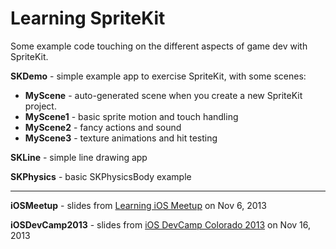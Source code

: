 Learning SpriteKit
==================

Some example code touching on the different aspects of game dev with SpriteKit.

__SKDemo__ - simple example app to exercise SpriteKit, with some scenes:

* __MyScene__ - auto-generated scene when you create a new SpriteKit project.
* __MyScene1__ - basic sprite motion and touch handling
* __MyScene2__ - fancy actions and sound
* __MyScene3__ - texture animations and hit testing

__SKLine__ - simple line drawing app

__SKPhysics__ - basic SKPhysicsBody example

----

__iOSMeetup__ - slides from [Learning iOS Meetup](http://www.meetup.com/Boulder-Learning-iOS/events/139914592/) on Nov 6, 2013

__iOSDevCamp2013__ - slides from [iOS DevCamp Colorado 2013](http://iosdevcampcolorado.com/post/59715536294/iosdevcamp-denver-2013) on Nov 16, 2013


